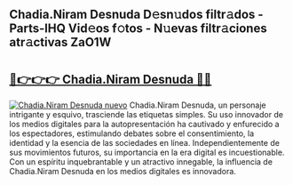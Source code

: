 ## Chadia.Niram Desnuda D𝚎sn𝚞dos filtr𝚊dos - Parts-lHQ Vid𝚎os f𝚘tos - N𝚞evas filtr𝚊ciones atr𝚊ctivas ZaO1W

# <h2><a href="http://mb2x0u.tromn.icu/?c=Chadia.Niram+Desnuda">🔗👉👉👉 Chadia.Niram Desnuda 🔗🔗</a></h2>

[![Chadia.Niram Desnuda nuevo](https://i.imgur.com/pEAQMta.gif)](http://mb2x0u.tromn.icu/?c=Chadia.Niram+Desnuda)
Chadia.Niram Desnuda, un personaje intrigante y esquivo, trasciende las etiquetas simples. Su uso innovador de los medios digitales para la autopresentación ha cautivado y enfurecido a los espectadores, estimulando debates sobre el consentimiento, la identidad y la esencia de las sociedades en línea. Independientemente de sus movimientos futuros, su importancia en la era digital es incuestionable. Con un espíritu inquebrantable y un atractivo innegable, la influencia de Chadia.Niram Desnuda en los medios digitales es innovadora.
